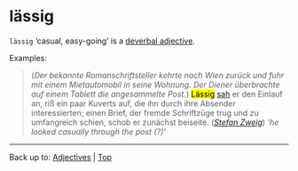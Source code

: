 # lässig

`lässig` ‘casual, easy-going’ is a [deverbal adjective](../../deverbalAdjectives.md).

Examples:

> (*Der bekannte Romanschriftsteller kehrte nach Wien zurück und fuhr mit einem Mietautomobil in seine Wohnung. Der Diener überbrachte auf einem Tablett die angesammelte Post.*) <mark>Lässig</mark> [sah](../../../verbs/a/an/ansehen.md) er den Einlauf an, riß ein paar Kuverts auf, die ihn durch ihre Absender interessierten; einen Brief, der fremde Schriftzüge trug und zu umfangreich schien, schob er zunächst beiseite. (*[Stefan Zweig](../../../texts/StefanZweig/BriefEinerUnbekannten.md)*) *‘he looked casually through the post (?)’*

----

Back up to: [Adjectives](../../index.md) | [Top](../../../index.md)
